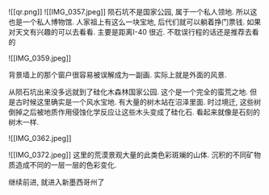 ![[qr.png]]
![[IMG_0357.jpeg]]
陨石坑不是国家公园, 属于一个私人领地. 所以这也是一个私人博物馆. 人家祖上有这么一块宝地, 后代们就可以躺着挣门票钱. 如果对天文有兴趣的可以去看看. 主要是距离I-40 很近. 不耽误行程的话还是推荐去看的

![[IMG_0359.jpeg]]

背景墙上的那个窗户很容易被误解成为一副画. 实际上就是外面的风景.




从陨石坑出来没多远就到了硅化木森林国家公园. 这个是一个完全的蛮荒之地. 但是古时候这里确实是一个风水宝地. 有大量的树木站在沼泽里面. 时过境迁, 这些树倒掉之后被地质作用侵蚀化学反应让这些木头变成了硅化石. 看起来就像是石刻的树木一样. 

![[IMG_0362.jpeg]]

![[IMG_0372.jpeg]]
这里的荒漠景观大量的此类色彩斑斓的山体. 沉积的不同矿物质造成不同的一层一层的色彩变化. 

继续前进, 就进入新墨西哥州了